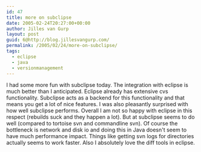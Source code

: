 ```yaml
---
id: 47
title: more on subclipse
date: 2005-02-24T20:27:00+00:00
author: Jilles van Gurp
layout: post
guid: 6@http://blog.jillesvangurp.com/
permalink: /2005/02/24/more-on-subclipse/
tags:
  - eclipse
  - java
  - versionmanagement
---
```

 I had some more fun with subclipse today. The integration with eclipse is much better than I anticipated. Eclipse already has extensive cvs functionality. Subclipse acts as a backend for this functionality and that means you get a lot of nice features. I was also pleasantly surprised with how well subclipse performs. Overall I am not so happy with eclipse in this respect (rebuilds suck and they happen a lot). But at subclipse seems to do well (compared to tortoise svn and commandline svn). Of course the bottleneck is network and disk io and doing this in Java doesn't seem to have much performance impact. Things like getting svn logs for directories actually seems to work faster. Also I absolutely love the diff tools in eclipse. 